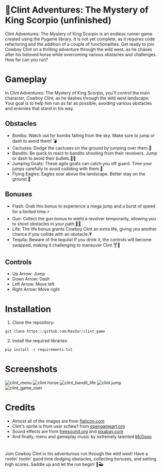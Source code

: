 # 🤠Clint Adventures: The Mystery of King Scorpio (unfinished)
Clint Adventures: The Mystery of King Scorpio is an endless runner game created using the Pygame library. It is not yet complete, as it requires code refactoring and the addition of a couple of functionalities. Get ready to join Cowboy Clint on a thrilling adventure through the wild west, as he chases after his beloved horse while overcoming various obstacles and challenges. How far can you run?

# Gameplay
In Clint Adventures: The Mystery of King Scorpio, you'll control the main character, Cowboy Clint, as he dashes through the wild west landscape. Your goal is to help him run as far as possible, avoiding various obstacles and enemies that stand in his way.

## Obstacles
* Bombs: Watch out for bombs falling from the sky. Make sure to jump or dash to avoid them! 💣
* Cactuses: Dodge the cactuses on the ground by jumping over them.🌵
* Bandits: Be quick to react to bandits shooting from their revolvers. Jump or dash to avoid their bullets.👤🔫
* Jumping Goats: These agile goats can catch you off guard. Time your jumps carefully to avoid colliding with them.🐐
* Flying Eagles: Eagles soar above the landscape. Better stay on the ground.🦅

## Bonuses
* Flash: Grab this bonus to experience a mega jump and a burst of speed for a limited time.⚡
* Gun: Collect the gun bonus to wield a revolver temporarily, allowing you to shoot obstacles in your path.🔫💥
* Life: The life bonus grants Cowboy Clint an extra life, giving you another chance if you collide with an obstacle.💗
* Tequila: Beware of the tequila! If you drink it, the controls will become swapped, making it challenging to maneuver Clint.🍸🔄

## Controls
* Up Arrow: Jump
* Down Arrow: Dash
* Left Arrow: Move left
* Right Arrow: Move right

# Installation
1. Clone the repository:
```python
git clone https://github.com/Ravdar/clint_game
```
2. Install the required libraries:
```python
pip install -r requirements.txt
```
# Screenshots
![clint_menu](https://github.com/Ravdar/clint_game/assets/97836782/00492dd5-09fd-462b-bf2b-6b4c5dd0500e)
![clint horse](https://github.com/Ravdar/clint_game/assets/97836782/6d7cd7ba-947b-496d-a64d-3c7e2fd79c56)
![clint_bandit_life](https://github.com/Ravdar/clint_game/assets/97836782/20968464-2197-4961-998f-b7b53796763d)
![clint jump](https://github.com/Ravdar/clint_game/assets/97836782/7fde6675-a857-4251-b712-9ec3b186482c)
![clint_game_over](https://github.com/Ravdar/clint_game/assets/97836782/cf7f77f7-2e1f-4bf6-b8ae-b840f42eecb0)


# Credits
* Almost all of the images are from [flaticon.com](https://www.flaticon.com/)
* Clint's sprite is from user schew1 from [opengameart.org](https://opengameart.org/content/cowboy-sprite)
* Sound effects are from [freesound.org](https://freesound.org/) and [pixabay.com](https://pixabay.com/sound-effects/)
* And finally, menu and gameplay music by extremely talented [McDoxo](https://soundcloud.com/mc-doxo)



# 
Join Cowboy Clint in his adventurous run through the wild west! Have a rootin' tootin' good time dodging obstacles, collecting bonuses, and setting high scores. Saddle up and let the run begin! 🤠🏜️


